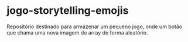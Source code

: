 # jogo-storytelling-emojis
Repositório destinado para armazenar um pequeno jogo, onde um botão que chama uma nova imagem do array de forma aleatório.
